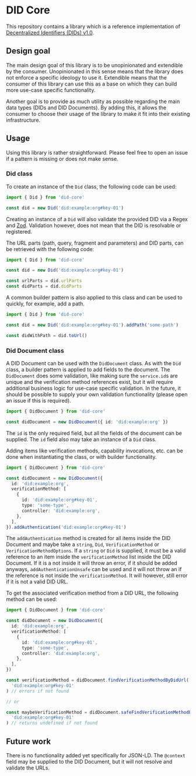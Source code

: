 # DID Core

This repository contains a library which is a reference implementation of
[Decentralized Identifiers (DIDs) v1.0](https://www.w3.org/TR/did-core/).

## Design goal

The main design goal of this library is to be unopinionated and extendible by
the consumer. Unopinionated in this sense means that the library does not
enforce a specific ideology to use it. Extendible means that the consumer of
this library can use this as a base on which they can build more use-case
specific functionality.

Another goal is to provide as much utility as possible regarding the main data
types (DIDs and DID Documents). By adding this, it allows the consumer to
choose their usage of the library to make it fit into their existing
infrastructure.

## Usage

Using this library is rather straightforward. Please feel free to open an issue
if a pattern is missing or does not make sense.

### Did class

To create an instance of the `Did` class, the following code can be used:

```typescript
import { Did } from 'did-core'

const did = new Did('did:example:org#key-01')
```

Creating an instance of a `Did` will also validate the provided DID via a Regex
and [Zod](https://zod.dev). Validation however, does not mean that the DID is
resolvable or registered.

The URL parts (path, query, fragment and parameters) and DID parts, can be
retrieved with the following code:

```typescript
import { Did } from 'did-core'

const did = new Did('did:example:org#key-01')

const urlParts = did.urlParts
const didParts = did.didParts
```

A common builder pattern is also applied to this class and can be used to
quickly, for example, add a path.

```typescript
import { Did } from 'did-core'

const did = new Did('did:example:org#key-01').addPath('some-path')

const didWithPath = did.toUrl()
```

### Did Document class

A DID Document can be used with the `DidDocument` class. As with the `Did`
class, a builder pattern is applied to add fields to the document. The
`DidDocument` does some validation, like making sure the `service.id`s are
unique and the verification method references exist, but it will require
additional business logic for use-case specific validation. In the future, it
should be possible to supply your own validation functionality (please open an
issue if this is required).

```typescript
import { DidDocument } from 'did-core'

const didDocument = new DidDocument({ id: 'did:example:org' })
```

The `id` is the only required field, but all the fields of the document can be
supplied. The `id` field also may take an instance of a `Did` class.

Adding items like verification methods, capability invocations, etc. can be
done when instantiating the class, or with builder functionality.

```typescript
import { DidDocument } from 'did-core'

const didDocument = new DidDocument({
  id: 'did:example:org',
  verificationMethod: [
    {
      id: 'did:example:org#key-01',
      type: 'some-type',
      controller: 'did:example:org',
    },
  ],
}).addAuthentication('did:example:org#key-01')
```

The `addAuthentication` method is created for all items inside the DID Document
and maybe take a `string`, `Did`, `VerificationMethod` or
`VerificationMethodOptions`. If a `string` or `Did` is supplied, it must be a
valid reference to an item inside the `verificationMethod` list inside the DID
Document. If it is a not inside it will throw an error, if it should be added
anyways, `addAuthenticationUnsafe` can be used and it will not throw an if the
reference is not inside the `verificationMethod`. It will however, still error
if it is not a valid DID URL.

To get the associated verification method from a DID URL, the following method can be used:

```typescript
import { DidDocument } from 'did-core'

const didDocument = new DidDocument({
  id: 'did:example:org',
  verificationMethod: [
    {
      id: 'did:example:org#key-01',
      type: 'some-type',
      controller: 'did:example:org',
    },
  ],
})

const verificationMethod = didDocument.findVerificationMethodByDidUrl(
  'did:example:org#key-01'
) // errors if not found

// or

const maybeVerificationMethod = didDocument.safeFindVerificationMethodByDidUrl(
  'did:example:org#key-01'
) // returns undefined if not found
```

## Future work

There is no functionality added yet specifically for JSON-LD. The `@context`
field may be supplied to the DID Document, but it will not resolve and validate
the URLs.
